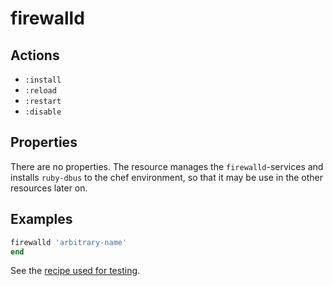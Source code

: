 # firewalld

## Actions

- `:install`
- `:reload`
- `:restart`
- `:disable`

## Properties

There are no properties.  The resource manages the
`firewalld`-services and installs `ruby-dbus` to the chef environment,
so that it may be use in the other resources later on.

## Examples

```ruby
firewalld 'arbitrary-name'
end
```

See the [recipe used for testing](../../test/fixtures/cookbooks/firewalld-test/recipes/default.rb).
